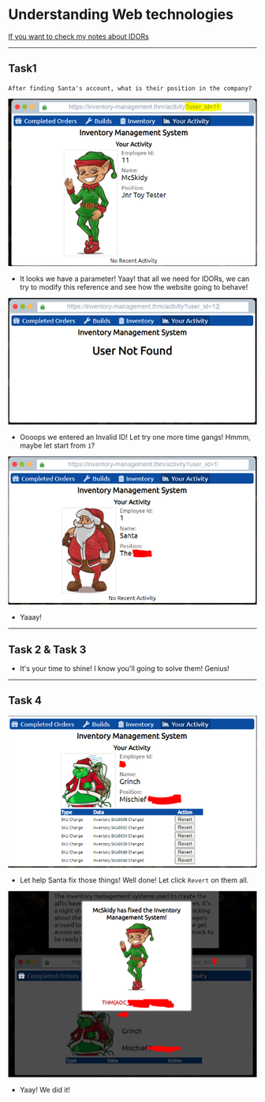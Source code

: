 # Understanding Web technologies

[If you want to check my notes about IDORs](https://github.com/itKhalid143/websec365/blob/main/Days/Day4-IDOR.md)

***

## Task1
``After finding Santa's account, what is their position in the company?``

![****](/Advent%20of%20Cyber%203/Screenshots/Task1/1.PNG)

- It looks we have a parameter! Yaay! that all we need for IDORs, we can try to modify this reference and see how the website going to behave!

![****](/Advent%20of%20Cyber%203/Screenshots/Task1/0.PNG)

- Oooops we entered an Invalid ID! Let try one more time gangs! Hmmm, maybe let start from ```1```?

![****](/Advent%20of%20Cyber%203/Screenshots/Task1/2.PNG)

- Yaaay!

***

## Task 2 & Task 3 

- It's your time to shine! I know you'll going to solve them! Genius!

***

## Task 4

![****](/Advent%20of%20Cyber%203/Screenshots/Task1/3.PNG)

- Let help Santa fix those things! Well done! Let click ```Revert``` on them all.

![****](/Advent%20of%20Cyber%203/Screenshots/Task1/4.PNG)

- Yaay! We did it!